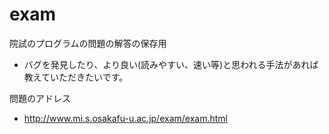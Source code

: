 exam
====

院試のプログラムの問題の解答の保存用
 - バグを発見したり、より良い(読みやすい、速い等)と思われる手法があれば教えていただきたいです。

問題のアドレス
 - http://www.mi.s.osakafu-u.ac.jp/exam/exam.html

